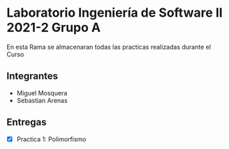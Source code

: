  
# Laboratorio Ingeniería de Software II 2021-2 Grupo A
En esta Rama se almacenaran todas las practicas realizadas durante el Curso

## Integrantes
* Miguel Mosquera
* Sebastian Arenas

## Entregas
- [x] Practica 1: Polimorfismo


